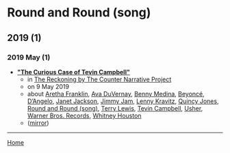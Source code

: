# Round and Round (song)

## 2019 (1)

### 2019 May (1)

 - [**"The Curious Case of Tevin Campbell"**](https://www.thereckoningmag.com/the-reckoning-blog/the-curious-case-of-tevin-campbell)
    - in [The Reckoning by The Counter Narrative Project](https://www.thereckoningmag.com/)
    - on 9 May 2019
    - about [Aretha Franklin](../../../topics/aretha-franklin/index.md), [Ava DuVernay](../../../topics/ava-duvernay/index.md), [Benny Medina](../../../topics/benny-medina/index.md), [Beyoncé](../../../topics/beyonc/index.md), [D’Angelo](../../../topics/d-angelo/index.md), [Janet Jackson](../../../topics/janet-jackson/index.md), [Jimmy Jam](../../../topics/jimmy-jam/index.md), [Lenny Kravitz](../../../topics/lenny-kravitz/index.md), [Quincy Jones](../../../topics/quincy-jones/index.md), [Round and Round (song)](../../../topics/song/round-and-round/index.md), [Terry Lewis](../../../topics/terry-lewis/index.md), [Tevin Campbell](../../../topics/tevin-campbell/index.md), [Usher](../../../topics/usher/index.md), [Warner Bros. Records](../../../topics/warner-bros-records/index.md), [Whitney Houston](../../../topics/whitney-houston/index.md)
    - ([mirror](https://web.archive.org/web/*/https://www.thereckoningmag.com/the-reckoning-blog/the-curious-case-of-tevin-campbell))

----

[Home](../index.md)
